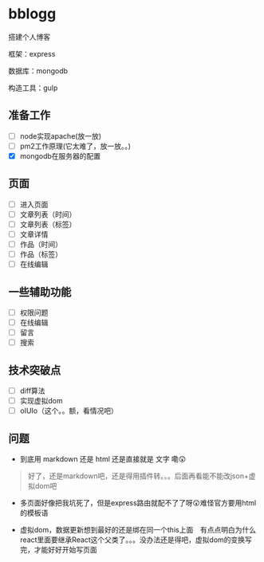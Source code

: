 # bblogg
搭建个人博客

框架：express

数据库：mongodb

构造工具：gulp

## 准备工作

- [ ] node实现apache(放一放)
- [ ] pm2工作原理(它太难了，放一放。。)
- [x] mongodb在服务器的配置

## 页面

- [ ] 进入页面
- [ ] 文章列表（时间）
- [ ] 文章列表（标签）
- [ ] 文章详情
- [ ] 作品（时间）
- [ ] 作品（标签）
- [ ] 在线编辑

## 一些辅助功能

- [ ] 权限问题
- [ ] 在线编辑
- [ ] 留言
- [ ] 搜索

## 技术突破点

- [ ] diff算法
- [ ] 实现虚拟dom
- [ ] oIUIo（这个。。额，看情况吧）

## 问题

- 到底用 markdown 还是 html 还是直接就是 文字 嘞:astonished:

> 好了，还是markdown吧，还是得用插件转。。。后面再看能不能改json+虚拟dom吧

- 多页面好像把我坑死了，但是express路由就配不了了呀:astonished:难怪官方要用html的模板语

- 虚拟dom，数据更新想到最好的还是绑在同一个this上面　有点点明白为什么react里面要继承React这个父类了。。。没办法还是得吧，虚拟dom的变换写完，才能好好开始写页面